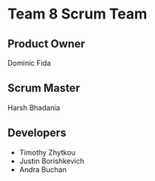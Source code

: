 # Team 8 Scrum Team
## Product Owner
Dominic Fida
## Scrum Master
Harsh Bhadania
## Developers
- Timothy Zhytkou
- Justin Borishkevich
- Andra Buchan
